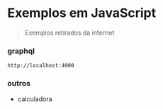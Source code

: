 # Exemplos em JavaScript
> Exemplos retirados da internet

### graphql
`http://localhost:4000`

### outros
- calculadora
